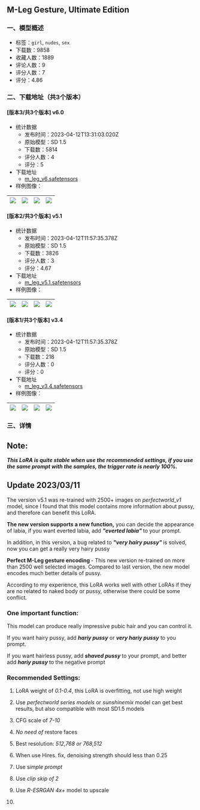 ## M-Leg Gesture, Ultimate Edition
### 一、模型概述

- 标签：`girl`, `nudes`, `sex`
- 下载数：9858
- 收藏人数：1889
- 评论人数：9
- 评分人数：7
- 评分：4.86

### 二、下载地址（共3个版本）

#### [版本3/共3个版本] v6.0

- 统计数据
  - 发布时间：2023-04-12T13:31:03.020Z
  - 原始模型：SD 1.5
  - 下载数：5814
  - 评分人数：4
  - 评分：5
- 下载地址
  - [m_leg_v6.safetensors](https://civitai.com/api/download/models/43644)
- 样例图像：

| <img src="https://image.civitai.com/xG1nkqKTMzGDvpLrqFT7WA/7a95e19e-582d-422a-8bb0-917406d5f600/width=450/477679.jpeg" /> | <img src="https://image.civitai.com/xG1nkqKTMzGDvpLrqFT7WA/89c66ebd-183f-40ca-ecd7-43c732262000/width=450/477690.jpeg" /> | <img src="https://image.civitai.com/xG1nkqKTMzGDvpLrqFT7WA/0cbba1cb-ae60-4516-c9bd-76797a46b900/width=450/477694.jpeg" /> | <img src="https://image.civitai.com/xG1nkqKTMzGDvpLrqFT7WA/3ec663b8-7b4e-4122-fbad-7c9e0dd70900/width=450/477695.jpeg" /> |
| ---- | ---- | ---- | ---- |

#### [版本2/共3个版本] v5.1

- 统计数据
  - 发布时间：2023-04-12T11:57:35.378Z
  - 原始模型：SD 1.5
  - 下载数：3826
  - 评分人数：3
  - 评分：4.67
- 下载地址
  - [m_leg_v5.1.safetensors](https://civitai.com/api/download/models/21668)
- 样例图像：

| <img src="https://image.civitai.com/xG1nkqKTMzGDvpLrqFT7WA/843c4777-f85a-4abd-0736-cd18e8a12300/width=450/230616.jpeg" /> | <img src="https://image.civitai.com/xG1nkqKTMzGDvpLrqFT7WA/5706008c-405d-4a02-5ea8-8dcaad92be00/width=450/230615.jpeg" /> | <img src="https://image.civitai.com/xG1nkqKTMzGDvpLrqFT7WA/3a501a5f-fedb-488b-cd62-c2da73cbd400/width=450/230614.jpeg" /> | <img src="https://image.civitai.com/xG1nkqKTMzGDvpLrqFT7WA/8706377d-ea99-40ac-6b68-49d65ef7c500/width=450/230613.jpeg" /> |
| ---- | ---- | ---- | ---- |

#### [版本1/共3个版本] v3.4

- 统计数据
  - 发布时间：2023-04-12T11:57:35.378Z
  - 原始模型：SD 1.5
  - 下载数：218
  - 评分人数：0
  - 评分：0
- 下载地址
  - [m_leg_v3.4.safetensors](https://civitai.com/api/download/models/19418)
- 样例图像：

| <img src="https://image.civitai.com/xG1nkqKTMzGDvpLrqFT7WA/eaf6974b-cfaa-4fc9-e107-9e3bf4000700/width=450/203649.jpeg" /> | <img src="https://image.civitai.com/xG1nkqKTMzGDvpLrqFT7WA/bd1752e9-3a92-4793-50ef-575cd0e84400/width=450/203660.jpeg" /> | <img src="https://image.civitai.com/xG1nkqKTMzGDvpLrqFT7WA/858c648d-ec5f-4a10-4ea7-f4add85cc000/width=450/203659.jpeg" /> | <img src="https://image.civitai.com/xG1nkqKTMzGDvpLrqFT7WA/33b9ac96-a9c9-48a7-2b0f-b6bbfc25f300/width=450/203658.jpeg" /> |
| ---- | ---- | ---- | ---- |


### 三、详情
<h2>Note:</h2><p><strong><em>This LoRA is quite stable when use the recommended settings, if you use the same prompt with the samples, the trigger rate is nearly 100%.</em></strong></p><p></p><h2>Update 2023/03/11</h2><p>The version v5.1 was re-trained with 2500+ images on <em>perfectworld_v1 </em>model, since I found that this model contains more information about pussy, and therefore can benefit this LoRA.</p><p><strong>The new version supports a new function,</strong> you can decide the appearance of labia, if you want everted labia, add <strong><em>"everted labia" </em></strong>to your prompt.</p><p>In addition, in this version, a bug related to <strong><em>"very hairy pussy" </em></strong>is solved, now you can get a really very hairy pussy</p><p></p><p><strong>Perfect M-Leg gesture encoding </strong>- This new version re-trained on more than 2500 well selected images. Compared to last version, the new model encodes much better details of pussy.</p><p>According to my experience, this LoRA works well with other LoRAs if they are no related to naked body or pussy, otherwise there could be some conflict.</p><p></p><h3><strong>One important function:</strong></h3><p>This model can produce really impressive pubic hair and you can control it.</p><p>If you want hairy pussy, add <strong><em>hariy pussy</em></strong><em> </em>or <strong><em>very hariy pussy</em></strong><em> </em>to you prompt.</p><p>If you want hairless pussy, add <strong><em>shaved pussy </em></strong>to your prompt, and better add <strong><em>hariy pussy </em></strong>to the negative prompt</p><p></p><h3><strong>Recommended Settings:</strong></h3><ol><li><p>LoRA weight of <em>0.1-0.4</em>, this LoRA is overfitting, not use high weight</p></li><li><p>Use<em> perfectworld series models </em>or <em>sunshinemix</em> model can get best results, but also compatible with most SD1.5 models</p></li><li><p>CFG scale of <em>7-10</em></p></li><li><p><em>No need of</em> restore faces</p></li><li><p>Best resolution: <em>512,768 or 768,512</em></p></li><li><p>When use Hires. fix, denoising strength should less than 0.25</p></li><li><p>Use s<em>imple prompt</em></p></li><li><p>Use <em>clip skip of 2</em></p></li><li><p>Use <em>R-ESRGAN 4x+</em> model to upscale</p></li><li><p></p></li></ol>